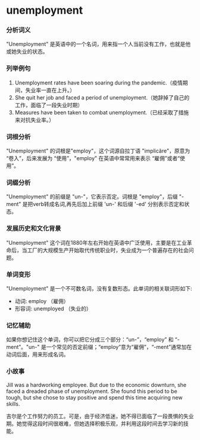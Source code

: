 # unemployment

### 分析词义

  

"Unemployment" 是英语中的一个名词，用来指一个人当前没有工作，也就是他或她失业的状态。

  

### 列举例句

  

1.  Unemployment rates have been soaring during the pandemic.（疫情期间，失业率一直在上升。）
2.  She quit her job and faced a period of unemployment.（她辞掉了自己的工作，面临了一段失业时期）
3.  Measures have been taken to combat unemployment.（已经采取了措施来对抗失业率。）

  

### 词根分析

  

"Unemployment" 的词根是"employ"，这个词源自拉丁语 "implicãre"，原意为 “卷入”，后来发展为 “使用”，"employ" 在英语中常常用来表示 “雇佣”或者“使用”。

  

### 词缀分析

  

"Unemployment" 的前缀是 "un-"，它表示否定。词根是 "employ"，后缀 "-ment" 是把verb转成名词,再先后加上前缀 'un-' 和后缀 '-ed' 分别表示否定和状态。

  

### 发展历史和文化背景

  

"Unemployment" 这个词在1880年左右开始在英语中广泛使用，主要是在工业革命后，当工厂的大规模生产开始取代传统职业时，失业成为一个普遍存在的社会问题。

  

### 单词变形

  

"Unemployment" 是一个不可数名词，没有复数形态。此单词的相关联词形如下:

  

*   动词: employ （雇佣）
*   形容词: unemployed （失业的）

  

### 记忆辅助

  

如果你想记住这个单词，你可以把它分成三个部分：“un-”，“employ” 和 “-ment”。"un-" 是一个常见的否定前缀；“employ”意为“雇佣”，“-ment”通常加在动词后面，用来形成名词。

  

### 小故事

  

Jill was a hardworking employee. But due to the economic downturn, she faced a dreaded phase of unemployment. She found this period to be tough, but she chose to stay positive and spend this time acquiring new skills.

  

吉尔是个工作努力的员工。可是，由于经济低迷，她不得已面临了一段畏惧的失业期。她觉得这段时间很艰难，但她选择积极乐观，并利用这段时间去学习新的技能。
